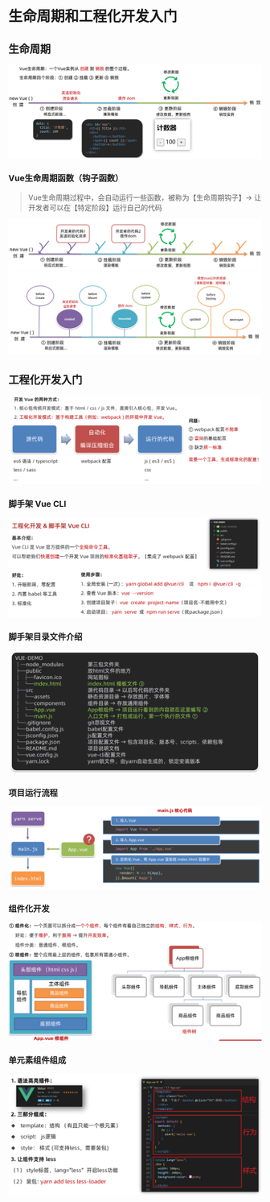 # 生命周期和工程化开发入门

## 生命周期

<img src="img/2.生命周期和工程化开发入门/image-20231001152750975.png" alt="image-20231001152750975" style="zoom: 67%;" />

### Vue生命周期函数（钩子函数）

> Vue生命周期过程中，会自动运行一些函数，被称为【生命周期钩子】→ 让开发者可以在【特定阶段】运行自己的代码

<img src="img/2.生命周期和工程化开发入门/image-20231001152914222.png" alt="image-20231001152914222" style="zoom: 67%;" />

<img src="img/2.生命周期和工程化开发入门/image-20231001153021406.png" alt="image-20231001153021406" style="zoom:67%;" />

## 工程化开发入门

<img src="img/2.生命周期和工程化开发入门/image-20231001153426807.png" alt="image-20231001153426807" style="zoom:67%;" />

### 脚手架 Vue CLI

<img src="img/2.生命周期和工程化开发入门/image-20231001153454423.png" alt="image-20231001153454423" style="zoom:67%;" />

### 脚手架目录文件介绍

<img src="img/2.生命周期和工程化开发入门/image-20231001153609469.png" alt="image-20231001153609469" style="zoom:67%;" />

### 项目运行流程

<img src="img/2.生命周期和工程化开发入门/image-20231001153649193.png" alt="image-20231001153649193" style="zoom:67%;" />

### 组件化开发

<img src="img/2.生命周期和工程化开发入门/image-20231001153839867.png" alt="image-20231001153839867" style="zoom: 67%;" />

### 单元素组件组成

<img src="img/2.生命周期和工程化开发入门/image-20231001154123910.png" alt="image-20231001154123910" style="zoom:67%;" />